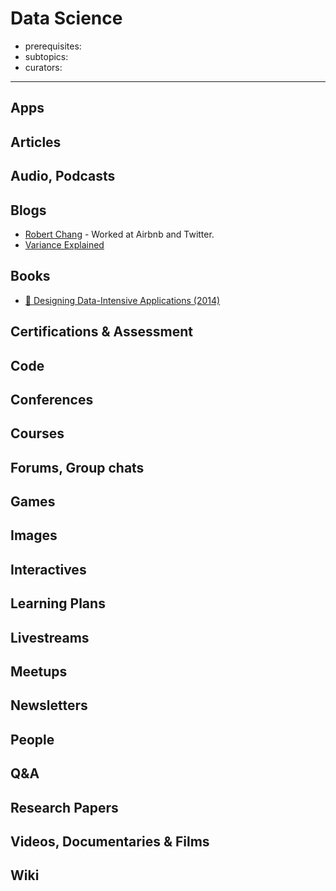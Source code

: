 # Data Science
- prerequisites:
- subtopics:
- curators:

------

## Apps



## Articles

## Audio, Podcasts

## Blogs
- [Robert Chang](https://medium.com/@rchang) - Worked at Airbnb and Twitter.
- [Variance Explained](http://varianceexplained.org/)


## Books
- [📕 Designing Data-Intensive Applications (2014)](http://shop.oreilly.com/product/0636920032175.do)


## Certifications & Assessment

## Code

## Conferences

## Courses

## Forums, Group chats

## Games

## Images

## Interactives

## Learning Plans

## Livestreams

## Meetups

## Newsletters

## People

## Q&A

## Research Papers

## Videos, Documentaries & Films

## Wiki
